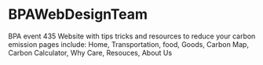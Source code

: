 # BPAWebDesignTeam
BPA event 435
Website with tips tricks and resources to reduce your carbon emission
pages include:
Home, Transportation, food, Goods, Carbon Map, Carbon Calculator, Why Care, Resouces, About Us
